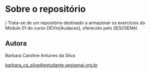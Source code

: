 # Sobre o repositório
/
Trata-se de um repositório destinado a armazenar os exercícios do Módulo 01 do curso DEVin[Audaces], oferecido pelo SESI/SENAI.

## Autora
Barbara Caroline Antunes da Silva

barbara_ca_silva@estudante.sesisenai.org.br
